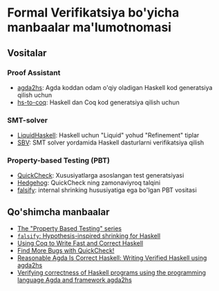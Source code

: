 # Formal Verifikatsiya bo'yicha manbaalar ma'lumotnomasi

## Vositalar

### Proof Assistant

- [agda2hs][agda2hs]: Agda koddan odam o'qiy oladigan Haskell kod generatsiya qilish uchun
- [hs-to-coq][hs-to-coq]: Haskell dan Coq kod generatsiya qilish uchun

### SMT-solver

- [LiquidHaskell][LiquidHaskell]: Haskell uchun "Liquid" yohud "Refinement" tiplar
- [SBV][sbv]: SMT solver yordamida Haskell dasturlarni verifikatsiya qilish

### Property-based Testing (PBT)

- [QuickCheck][QuickCheck]: Xususiyatlarga asoslangan test generatsiyasi
- [Hedgehog][Hedgehog]: QuickCheck ning zamonaviyroq talqini
- [falsify][falsify]: internal shrinking hususiyatiga ega bo'lgan PBT vositasi

## Qo'shimcha manbaalar

- [The "Property Based Testing" series](https://fsharpforfunandprofit.com/series/property-based-testing/)
- [`falsify`: Hypothesis-inspired shrinking for Haskell](https://well-typed.com/blog/2023/04/falsify/)
- [Using Coq to Write Fast and Correct Haskell](https://www.cs.purdue.edu/homes/bendy/Fiat/FiatByteString.pdf)
- [Find More Bugs with QuickCheck!](https://smallbone.se/papers/more-bugs.pdf)
- [Reasonable Agda Is Correct Haskell: Writing Verified Haskell using agda2hs](https://omelkonian.github.io/data/publications/agda2hs.pdf)
- [Verifying correctness of Haskell programs using the programming language Agda and framework agda2hs](https://repository.tudelft.nl/record/uuid:989e34ff-c81f-43ba-a851-59dca559ab90)

[agda2hs]: https://github.com/agda/agda2hs
[hs-to-coq]: https://github.com/plclub/hs-to-coq
[LiquidHaskell]: https://github.com/ucsd-progsys/liquidhaskell
[sbv]: https://github.com/LeventErkok/sbv
[QuickCheck]: https://github.com/nick8325/quickcheck
[Hedgehog]: https://github.com/hedgehogqa/haskell-hedgehog
[falsify]: https://github.com/well-typed/falsify
